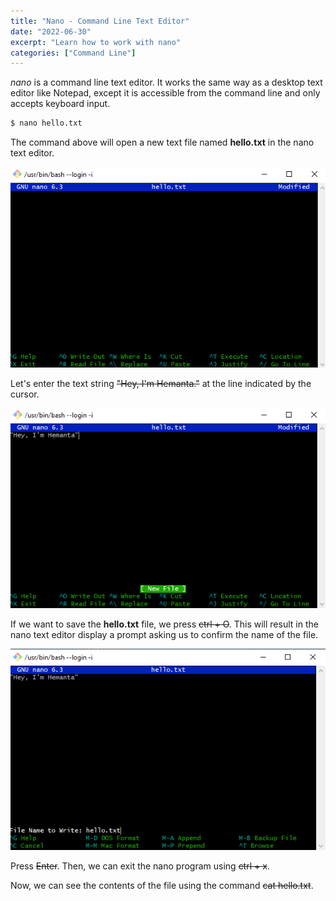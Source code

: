 ```yaml
---
title: "Nano - Command Line Text Editor"
date: "2022-06-30"
excerpt: "Learn how to work with nano"
categories: ["Command Line"]
---
```


_nano_ is a command line text editor. It works the same way as a desktop text editor like Notepad, except it is accessible from the command line and only accepts keyboard input.

```sh
$ nano hello.txt
```

The command above will open a new text file named **hello.txt** in the nano text editor.

![Nano Text Editor](../images/nano/nano_editor.png)

Let's enter the text string ~~"Hey, I'm Hemanta."~~ at the line indicated by the cursor.

![Nano Text Editor](../images/nano/nano_editor_text.png)

If we want to save the **hello.txt** file, we press ~~ctrl + O~~. This will result in the nano text editor display a prompt asking us to confirm the name of the file.

![Nano Text Editor](../images/nano/nano_editor_prompt.png)

Press ~~Enter~~. Then, we can exit the nano program using ~~ctrl + x~~.

Now, we can see the contents of the file using the command ~~cat hello.txt~~.
